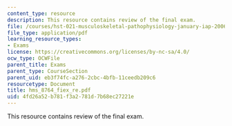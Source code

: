 ```yaml
---
content_type: resource
description: This resource contains review of the final exam.
file: /courses/hst-021-musculoskeletal-pathophysiology-january-iap-2006/4fd26a52b781f3a2781d7b68ec27221e_hms_8764_fiex_re.pdf
file_type: application/pdf
learning_resource_types:
- Exams
license: https://creativecommons.org/licenses/by-nc-sa/4.0/
ocw_type: OCWFile
parent_title: Exams
parent_type: CourseSection
parent_uid: eb3f74fc-a276-2cbc-4bfb-11ceedb209c6
resourcetype: Document
title: hms_8764_fiex_re.pdf
uid: 4fd26a52-b781-f3a2-781d-7b68ec27221e
---
```

This resource contains review of the final exam.